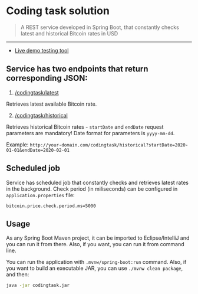 Coding task solution
===============
> A REST service developed in Spring Boot, that constantly checks latest and historical Bitcoin rates in USD
-------------
- [Live demo testing tool](http://markokramar.com:9090/codingtask)

Service has two endpoints that return corresponding JSON:
-------------
1. [/codingtask/latest](http://markokramar.com:9090/codingtask/latest)

Retrieves latest available Bitcoin rate.

2. [/codingtask/historical](http://markokramar.com:9090/codingtask/historical?startDate=2020-01-01&endDate=2020-02-02)

Retrieves historical Bitcoin rates - `startDate` and `endDate` request parameters are mandatory! Date format for parameters is `yyyy-mm-dd`.

Example: `http://your-domain.com/codingtask/historical?startDate=2020-01-01&endDate=2020-02-01`

Scheduled job
-------------

Service has scheduled job that constantly checks and retrieves latest rates in the background. Check period (in miliseconds) can be configured in `application.properties` file:

```properties
bitcoin.price.check.period.ms=5000
```

Usage
-------------
As any Spring Boot Maven project, it can be imported to Eclipse/IntelliJ and you can run it from there. Also, if you want, you can run it from command line.

You can run the application with `.mvnw/spring-boot:run` command. Also, if you want to build an executable JAR, you can use `./mvnw clean package`, and then:

```sh
java -jar codingtask.jar
```
